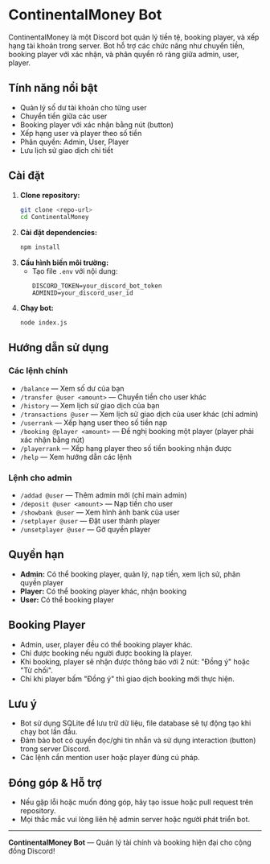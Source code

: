 # ContinentalMoney Bot

ContinentalMoney là một Discord bot quản lý tiền tệ, booking player, và xếp hạng tài khoản trong server. Bot hỗ trợ các chức năng như chuyển tiền, booking player với xác nhận, và phân quyền rõ ràng giữa admin, user, player.

## Tính năng nổi bật
- Quản lý số dư tài khoản cho từng user
- Chuyển tiền giữa các user
- Booking player với xác nhận bằng nút (button)
- Xếp hạng user và player theo số tiền
- Phân quyền: Admin, User, Player
- Lưu lịch sử giao dịch chi tiết

## Cài đặt
1. **Clone repository:**
   ```bash
   git clone <repo-url>
   cd ContinentalMoney
   ```
2. **Cài đặt dependencies:**
   ```bash
   npm install
   ```
3. **Cấu hình biến môi trường:**
   - Tạo file `.env` với nội dung:
     ```env
     DISCORD_TOKEN=your_discord_bot_token
     ADMINID=your_discord_user_id
     ```
4. **Chạy bot:**
   ```bash
   node index.js
   ```

## Hướng dẫn sử dụng
### Các lệnh chính
- `/balance` — Xem số dư của bạn
- `/transfer @user <amount>` — Chuyển tiền cho user khác
- `/history` — Xem lịch sử giao dịch của bạn
- `/transactions @user` — Xem lịch sử giao dịch của user khác (chỉ admin)
- `/userrank` — Xếp hạng user theo số tiền nạp
- `/booking @player <amount>` — Đề nghị booking một player (player phải xác nhận bằng nút)
- `/playerrank` — Xếp hạng player theo số tiền booking nhận được
- `/help` — Xem hướng dẫn các lệnh

### Lệnh cho admin
- `/addad @user` — Thêm admin mới (chỉ main admin)
- `/deposit @user <amount>` — Nạp tiền cho user
- `/showbank @user` — Xem hình ảnh bank của user
- `/setplayer @user` — Đặt user thành player
- `/unsetplayer @user` — Gỡ quyền player

## Quyền hạn
- **Admin:** Có thể booking player, quản lý, nạp tiền, xem lịch sử, phân quyền player
- **Player:** Có thể booking player khác, nhận booking
- **User:** Có thể booking player

## Booking Player
- Admin, user, player đều có thể booking player khác.
- Chỉ được booking nếu người được booking là player.
- Khi booking, player sẽ nhận được thông báo với 2 nút: "Đồng ý" hoặc "Từ chối".
- Chỉ khi player bấm "Đồng ý" thì giao dịch booking mới thực hiện.

## Lưu ý
- Bot sử dụng SQLite để lưu trữ dữ liệu, file database sẽ tự động tạo khi chạy bot lần đầu.
- Đảm bảo bot có quyền đọc/ghi tin nhắn và sử dụng interaction (button) trong server Discord.
- Các lệnh cần mention user hoặc player đúng cú pháp.

## Đóng góp & Hỗ trợ
- Nếu gặp lỗi hoặc muốn đóng góp, hãy tạo issue hoặc pull request trên repository.
- Mọi thắc mắc vui lòng liên hệ admin server hoặc người phát triển bot.

---
**ContinentalMoney Bot** — Quản lý tài chính và booking hiện đại cho cộng đồng Discord!
